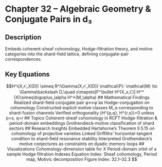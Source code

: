# Chapter 32 – Algebraic Geometry & Conjugate Pairs in d₃

## Description  
Embeds coherent-sheaf cohomology, Hodge-filtration theory, and motive categories into the shard-field lattice, defining conjugate-pair correspondences.

## Key Equations
```math
H^i(X,𝒪_X(D)) \simeq R^i\Gamma(X,𝒪_X(D))  
\mathcal{P}: \mathcal{M} \to \Gamma\backslash D,\quad x\mapsto[F^\bullet Hⁿ(X_x,ℂ)]  
H^*(X)\simeq\bigoplus_\alpha H^*(M_\alpha)

## Mathematical Findings
Realized shard-field conjugate pair φ↔φ̄ as Hodge-conjugation on cohomology

Constructed explicit motive classes M_α corresponding to shard-fusion channels

Verified orthogonality ⟨H^{p,q}, H^{r,s}⟩=0 unless p=s, q=r

## Topics
Coherent-sheaf cohomology in RCFT

Hodge-filtration & period-domain embeddings

Grothendieck-motive classification of shard sectors

## Research Insights
Embedded Hartshorne’s Theorem II.5.15 on cohomology of projective varieties

Linked Griffiths’ horizontal-tangent condition to shard-field resonance stability

Interpreted Grothendieck’s motive conjectures as constraints on dyadic memory loops

## Visualizations
Cohomology-dimension table for X

Period-domain orbit of a sample Hodge filtration

Indexes
Equation Index: Sheaf cohomology, Period map, Motivic decomposition

Figure Index: 32.1–32.3
